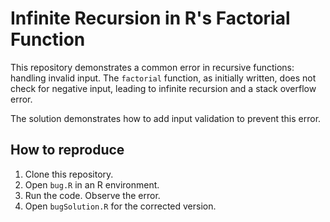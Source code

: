 # Infinite Recursion in R's Factorial Function

This repository demonstrates a common error in recursive functions: handling invalid input. The `factorial` function, as initially written, does not check for negative input, leading to infinite recursion and a stack overflow error.

The solution demonstrates how to add input validation to prevent this error.

## How to reproduce

1. Clone this repository.
2. Open `bug.R` in an R environment.
3. Run the code. Observe the error.
4. Open `bugSolution.R` for the corrected version.